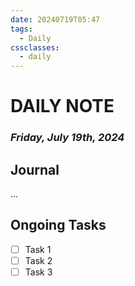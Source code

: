 ```yaml
---
date: 20240719T05:47
tags:
  - Daily
cssclasses:
  - daily
---
```

# DAILY NOTE
### *Friday, July 19th, 2024*

## Journal

...

## Ongoing Tasks
- [ ] Task 1
- [ ] Task 2
- [ ] Task 3
